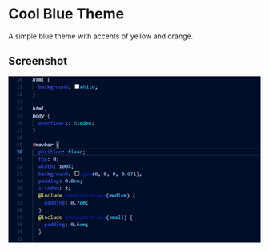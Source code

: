 # Cool Blue Theme

A simple blue theme with accents of yellow and orange.

## Screenshot

![Cool Blue Theme screenshot](https://github.com/jazmand/vs-code-themes/blob/master/cool-blue-theme/cool-blue-theme-screenshot.PNG?raw=true)
